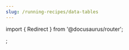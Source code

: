 ```yaml
---
slug: /running-recipes/data-tables
---
```


import { Redirect } from '@docusaurus/router';

<Redirect to="/authoring-recipes/data-tables" />;